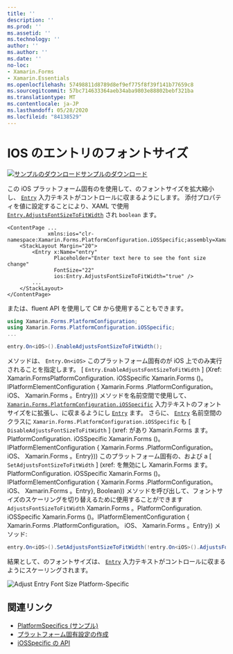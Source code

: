 ```yaml
---
title: ''
description: ''
ms.prod: ''
ms.assetid: ''
ms.technology: ''
author: ''
ms.author: ''
ms.date: ''
no-loc:
- Xamarin.Forms
- Xamarin.Essentials
ms.openlocfilehash: 57498811d8789d8ef9ef775f8f39f141b77659c8
ms.sourcegitcommit: 57bc714633364aeb34aba9803e88802bebf321ba
ms.translationtype: MT
ms.contentlocale: ja-JP
ms.lasthandoff: 05/28/2020
ms.locfileid: "84138529"
---
```

# <a name="entry-font-size-on-ios"></a>IOS のエントリのフォントサイズ

[![サンプルのダウンロード](~/media/shared/download.png)サンプルのダウンロード](https://docs.microsoft.com/samples/xamarin/xamarin-forms-samples/userinterface-platformspecifics)

この iOS プラットフォーム固有のを使用して、のフォントサイズを拡大縮小し、 [`Entry`](xref:Xamarin.Forms.Entry) 入力テキストがコントロールに収まるようにします。 添付プロパティを値に設定することにより、XAML で使用 [`Entry.AdjustsFontSizeToFitWidth`](xref:Xamarin.Forms.PlatformConfiguration.iOSSpecific.Entry.AdjustsFontSizeToFitWidthProperty) され `boolean` ます。

```xaml
<ContentPage ...
             xmlns:ios="clr-namespace:Xamarin.Forms.PlatformConfiguration.iOSSpecific;assembly=Xamarin.Forms.Core"
    <StackLayout Margin="20">
        <Entry x:Name="entry"
               Placeholder="Enter text here to see the font size change"
               FontSize="22"
               ios:Entry.AdjustsFontSizeToFitWidth="true" />
        ...
    </StackLayout>
</ContentPage>
```

または、fluent API を使用して C# から使用することもできます。

```csharp
using Xamarin.Forms.PlatformConfiguration;
using Xamarin.Forms.PlatformConfiguration.iOSSpecific;
...

entry.On<iOS>().EnableAdjustsFontSizeToFitWidth();
```

メソッドは、 `Entry.On<iOS>` このプラットフォーム固有のが iOS 上でのみ実行されることを指定します。 [ `Entry.EnableAdjustsFontSizeToFitWidth` ] (Xref: Xamarin.FormsPlatformConfiguration. iOSSpecific Xamarin.Forms ()。IPlatformElementConfiguration { Xamarin.Forms .PlatformConfiguration。 iOS、 Xamarin.Forms 。Entry})) メソッドを名前空間で使用して、 [`Xamarin.Forms.PlatformConfiguration.iOSSpecific`](xref:Xamarin.Forms.PlatformConfiguration.iOSSpecific) 入力テキストのフォントサイズをに拡張し、に収まるようにし [`Entry`](xref:Xamarin.Forms.Entry) ます。 さらに、 [`Entry`](xref:Xamarin.Forms.PlatformConfiguration.iOSSpecific.Entry) 名前空間のクラスに `Xamarin.Forms.PlatformConfiguration.iOSSpecific` も [ `DisableAdjustsFontSizeToFitWidth` ] (xref: があり Xamarin.Forms ます。PlatformConfiguration. iOSSpecific Xamarin.Forms ()。IPlatformElementConfiguration { Xamarin.Forms .PlatformConfiguration。 iOS、 Xamarin.Forms 。Entry})) このプラットフォーム固有の、および a [ `SetAdjustsFontSizeToFitWidth` ] (xref: を無効にし Xamarin.Forms ます。PlatformConfiguration. iOSSpecific Xamarin.Forms ()。IPlatformElementConfiguration { Xamarin.Forms .PlatformConfiguration。 iOS、 Xamarin.Forms 。Entry}, Boolean)) メソッドを呼び出して、フォントサイズのスケーリングを切り替えるために使用することができます `AdjustsFontSizeToFitWidth` Xamarin.Forms 。PlatformConfiguration. iOSSpecific Xamarin.Forms ()。IPlatformElementConfiguration { Xamarin.Forms .PlatformConfiguration。 iOS、 Xamarin.Forms 。Entry}) メソッド:

```csharp
entry.On<iOS>().SetAdjustsFontSizeToFitWidth(!entry.On<iOS>().AdjustsFontSizeToFitWidth());
```

結果として、のフォントサイズは、 [`Entry`](xref:Xamarin.Forms.Entry) 入力テキストがコントロールに収まるようにスケーリングされます。

![](entry-font-size-images/entry-font-size.png "Adjust Entry Font Size Platform-Specific")

## <a name="related-links"></a>関連リンク

- [PlatformSpecifics (サンプル)](https://docs.microsoft.com/samples/xamarin/xamarin-forms-samples/userinterface-platformspecifics)
- [プラットフォーム固有設定の作成](~/xamarin-forms/platform/platform-specifics/index.md#creating-platform-specifics)
- [iOSSpecific の API](xref:Xamarin.Forms.PlatformConfiguration.iOSSpecific)
